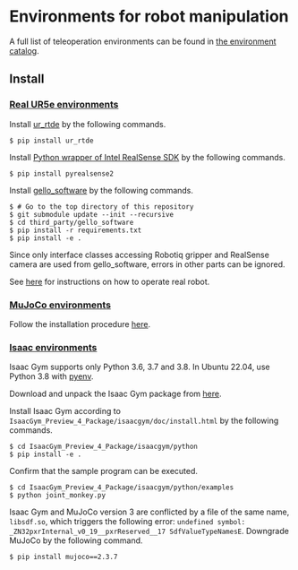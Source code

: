 # Environments for robot manipulation

A full list of teleoperation environments can be found in [the environment catalog](../../doc/environment_catalog.md).

## Install
### [Real UR5e environments](./real)
Install [ur_rtde](https://sdurobotics.gitlab.io/ur_rtde/installation/installation.html) by the following commands.
```console
$ pip install ur_rtde
```

Install [Python wrapper of Intel RealSense SDK](https://github.com/IntelRealSense/librealsense/blob/master/wrappers/python/readme.md) by the following commands.
```console
$ pip install pyrealsense2
```

Install [gello_software](https://github.com/wuphilipp/gello_software) by the following commands.
```console
$ # Go to the top directory of this repository
$ git submodule update --init --recursive
$ cd third_party/gello_software
$ pip install -r requirements.txt
$ pip install -e .
```
Since only interface classes accessing Robotiq gripper and RealSense camera are used from gello_software, errors in other parts can be ignored.

See [here](../../doc/real_robot_experiments.md) for instructions on how to operate real robot.

### [MuJoCo environments](./mujoco)
Follow the installation procedure [here](../../README.md#Install).

### [Isaac environments](./isaac)
Isaac Gym supports only Python 3.6, 3.7 and 3.8.
In Ubuntu 22.04, use Python 3.8 with [pyenv](https://github.com/pyenv/pyenv).

Download and unpack the Isaac Gym package from [here](https://developer.nvidia.com/isaac-gym).

Install Isaac Gym according to `IsaacGym_Preview_4_Package/isaacgym/doc/install.html` by the following commands.
```console
$ cd IsaacGym_Preview_4_Package/isaacgym/python
$ pip install -e .
```

Confirm that the sample program can be executed.
```console
$ cd IsaacGym_Preview_4_Package/isaacgym/python/examples
$ python joint_monkey.py
```

Isaac Gym and MuJoCo version 3 are conflicted by a file of the same name, `libsdf.so`, which triggers the following error: `undefined symbol: _ZN32pxrInternal_v0_19__pxrReserved__17 SdfValueTypeNamesE`. Downgrade MuJoCo by the following command.
```console
$ pip install mujoco==2.3.7
```
